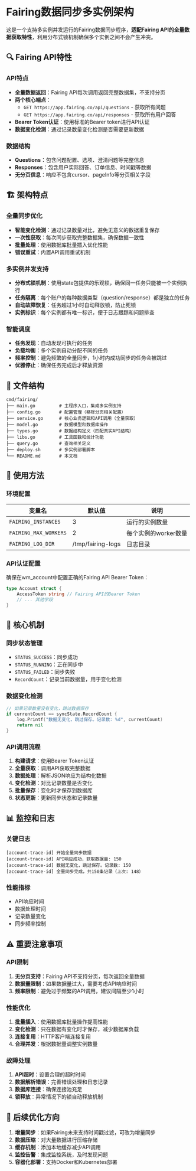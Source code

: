# Fairing数据同步多实例架构

这是一个支持多实例并发运行的Fairing数据同步程序，**适配Fairing API的全量数据获取特性**，利用分布式锁机制确保多个实例之间不会产生冲突。

## 🔍 **Fairing API特性**

### API特点
- **全量数据返回**：Fairing API每次调用返回完整数据集，不支持分页
- **两个核心端点**：
  - `GET https://app.fairing.co/api/questions` - 获取所有问题
  - `GET https://app.fairing.co/api/responses` - 获取所有用户回答
- **Bearer Token认证**：使用标准的Bearer token进行API认证
- **数据变化检测**：通过记录数量变化检测是否需要更新数据

### 数据结构
- **Questions**：包含问题配置、选项、澄清问题等完整信息
- **Responses**：包含用户实际回答、订单信息、时间戳等数据
- **无分页信息**：响应不包含cursor、pageInfo等分页相关字段

## 🏗️ 架构特点

### 全量同步优化
- **智能变化检测**：通过记录数量对比，避免无意义的数据重复保存
- **一次性获取**：每次同步获取完整数据集，确保数据一致性
- **批量处理**：使用数据库批量插入优化性能
- **错误重试**：内置API调用重试机制

### 多实例并发支持
- **分布式锁机制**：使用state包提供的乐观锁，确保同一任务只能被一个实例执行
- **任务隔离**：每个账户的每种数据类型（question/response）都是独立的任务
- **自动故障恢复**：任务超过1小时自动释放锁，防止死锁
- **实例标识**：每个实例都有唯一标识，便于日志跟踪和问题排查

### 智能调度
- **任务发现**：自动发现可执行的任务
- **负载均衡**：多个实例自动分配不同的任务
- **频率控制**：避免频繁的全量同步，1小时内成功同步的任务会被跳过
- **优雅停止**：确保任务完成后才释放资源

## 📁 文件结构

```
cmd/fairing/
├── main.go         # 主程序入口，集成多实例支持
├── config.go       # 配置管理（移除分页相关配置）
├── service.go      # 核心业务逻辑和API调用（全量获取）
├── model.go        # 数据模型和数据库操作
├── types.go        # 数据结构定义（匹配真实API结构）
├── libs.go         # 工具函数和统计功能
├── query.go        # 查询相关定义
├── deploy.sh       # 多实例部署脚本
└── README.md       # 本文档
```

## 🚀 使用方法

### 环境配置

| 变量名 | 默认值 | 说明 |
|--------|--------|------|
| `FAIRING_INSTANCES` | 3 | 运行的实例数量 |
| `FAIRING_MAX_WORKERS` | 2 | 每个实例的worker数量 |
| `FAIRING_LOG_DIR` | /tmp/fairing-logs | 日志目录 |

### API认证配置
确保在wm_account中配置正确的Fairing API Bearer Token：
```go
type Account struct {
    AccessToken string // Fairing API的Bearer Token
    // ... 其他字段
}
```

## 🔧 核心机制

### 同步状态管理
- `STATUS_SUCCESS`：同步成功
- `STATUS_RUNNING`：正在同步中  
- `STATUS_FAILED`：同步失败
- `RecordCount`：记录当前数据量，用于变化检测

### 数据变化检测
```go
// 如果记录数量没有变化，跳过数据保存
if currentCount == syncState.RecordCount {
    log.Printf("数据无变化，跳过保存。记录数: %d", currentCount)
    return nil
}
```

### API调用流程
1. **构建请求**：使用Bearer Token认证
2. **全量获取**：调用API获取完整数据
3. **数据处理**：解析JSON响应为结构化数据
4. **变化检测**：对比记录数量是否变化
5. **批量保存**：变化时才保存到数据库
6. **状态更新**：更新同步状态和记录数量

## 📊 监控和日志

### 关键日志
```
[account-trace-id] 开始全量同步数据
[account-trace-id] API响应成功，获取数据量: 150
[account-trace-id] 数据无变化，跳过保存。记录数: 150
[account-trace-id] 全量同步完成，共150条记录（上次: 148）
```

### 性能指标
- API响应时间
- 数据处理时间
- 记录数量变化
- 同步频率控制

## ⚠️ 重要注意事项

### API限制
1. **无分页支持**：Fairing API不支持分页，每次返回全量数据
2. **数据量限制**：如果数据量过大，需要考虑API响应时间
3. **频率限制**：避免过于频繁的API调用，建议间隔至少1小时

### 性能优化
1. **批量插入**：使用数据库批量操作提高性能
2. **变化检测**：只在数据有变化时才保存，减少数据库负载
3. **连接复用**：HTTP客户端连接复用
4. **合理并发**：根据数据量调整实例数量

### 故障处理
1. **API超时**：设置合理的超时时间
2. **数据解析错误**：完善错误处理和日志记录
3. **数据库连接**：确保连接池充足
4. **锁释放**：异常情况下的锁自动释放机制

## 🔮 后续优化方向

1. **增量同步**：如果Fairing未来支持时间戳过滤，可改为增量同步
2. **数据压缩**：对大量数据进行压缩存储
3. **缓存机制**：添加本地缓存减少API调用
4. **监控告警**：集成监控系统，及时发现问题
5. **容器化部署**：支持Docker和Kubernetes部署 